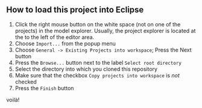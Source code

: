 ## How to load this project into Eclipse

1. Click the right mouse button on the white space (not on one of the projects) in the model explorer. Usually, the project explorer is located at the to the left of the editor area.
2. Choose `Import...` from the popup menu
3. Choose `General -> Existing Projects into workspace`; Press the Next button
4. Press the `Browse...` button next to the label `Select root directory`
5. Select the directory into which you cloned this repository
6. Make sure that the checkbox `Copy projects into workspace` is *not* checked
7. Press the `Finish` button

voilà!
